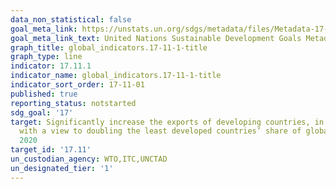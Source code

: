 ```yaml
---
data_non_statistical: false
goal_meta_link: https://unstats.un.org/sdgs/metadata/files/Metadata-17-11-01.pdf
goal_meta_link_text: United Nations Sustainable Development Goals Metadata (pdf 468kB)
graph_title: global_indicators.17-11-1-title
graph_type: line
indicator: 17.11.1
indicator_name: global_indicators.17-11-1-title
indicator_sort_order: 17-11-01
published: true
reporting_status: notstarted
sdg_goal: '17'
target: Significantly increase the exports of developing countries, in particular
  with a view to doubling the least developed countries’ share of global exports by
  2020
target_id: '17.11'
un_custodian_agency: WTO,ITC,UNCTAD
un_designated_tier: '1'
---
```

